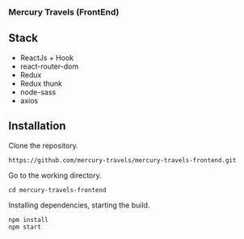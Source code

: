 ### Mercury Travels (FrontEnd)

## Stack

-   ReactJs + Hook
-   react-router-dom
-   Redux
-   Redux thunk
-   node-sass
-   axios

## Installation

Clone the repository.

```
https://github.com/mercury-travels/mercury-travels-frontend.git
```

Go to the working directory.

```
cd mercury-travels-frontend
```

Installing dependencies, starting the build.

```
npm install
npm start
```